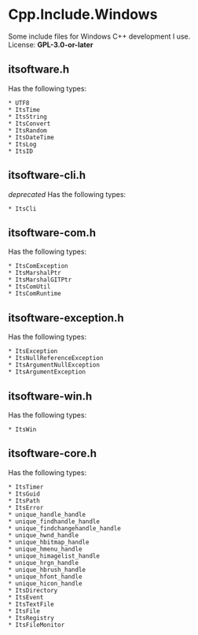 # Cpp.Include.Windows
Some include files for Windows C++ development I use.  
License: **GPL-3.0-or-later**  

## itsoftware.h  
Has the following types:

    * UTF8
    * ItsTime
    * ItsString
    * ItsConvert
    * ItsRandom
    * ItsDateTime
    * ItsLog
    * ItsID

## itsoftware-cli.h  
*deprecated* 
Has the following types:

    * ItsCli

## itsoftware-com.h  
Has the following types:

    * ItsComException
    * ItsMarshalPtr
    * ItsMarshalGITPtr
    * ItsComUtil
    * ItsComRuntime

## itsoftware-exception.h  
Has the following types:

    * ItsException
    * ItsNullReferenceException
    * ItsArgumentNullException
    * ItsArgumentException

## itsoftware-win.h  
Has the following types:

    * ItsWin

## itsoftware-core.h  
Has the following types:

    * ItsTimer
    * ItsGuid
    * ItsPath
    * ItsError
    * unique_handle_handle
    * unique_findhandle_handle
    * unique_findchangehandle_handle
    * unique_hwnd_handle
    * unique_hbitmap_handle
    * unique_hmenu_handle
    * unique_himagelist_handle
    * unique_hrgn_handle
    * unique_hbrush_handle
    * unique_hfont_handle
    * unique_hicon_handle
    * ItsDirectory
    * ItsEvent
    * ItsTextFile
    * ItsFile
    * ItsRegistry
    * ItsFileMonitor
